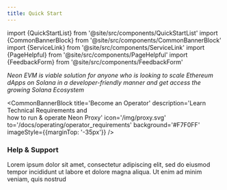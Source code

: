 ```yaml
---
title: Quick Start
---
```

import {QuickStartList} from '@site/src/components/QuickStartList'
import {CommonBannerBlock} from '@site/src/components/CommonBannerBlock'
import {ServiceLink} from '@site/src/components/ServiceLink'
import {PageHelpful} from '@site/src/components/PageHelpful'
import {FeedbackForm} from '@site/src/components/FeedbackForm'

*Neon EVM is viable solution for anyone who is looking to scale Ethereum dApps on Solana in a developer-friendly manner and get access the growing Solana Ecosystem*

<QuickStartList/>

<CommonBannerBlock title='Learn about Neon' description='Read Neon ecosystem<br /> basics and start using it' 
  icon='/img/learn.svg' to='/docs/about/why_neon' background='#ECFFF8' />
<CommonBannerBlock title='Join Neon Governance' description='Start influencing on Neon’s ecosystem<br /> development by participating in Voting' 
  icon='/img/governance.svg' to='/docs/governance/overview' background='#FFF1FA' />
<CommonBannerBlock title='Become an Operator' description='Learn Technical Requirements and<br /> how to run & operate Neon Proxy' 
  icon='/img/proxy.svg' to='/docs/operating/operator_requirements' background='#F7F0FF' imageStyle={{marginTop: '-35px'}} />

### Help & Support

Lorem ipsum dolor sit amet, consectetur adipiscing elit, sed do eiusmod tempor incididunt ut labore et dolore magna aliqua. Ut enim ad minim veniam, quis nostrud

<ServiceLink title='Ask on Discord' description='Our 🛟 rescue team is ready to help' icon='/icons/discord.svg' link='https://discord.com/invite/d9BhxNWTsj' />
